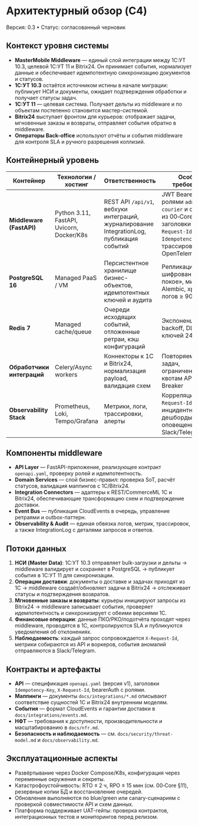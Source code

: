 # Архитектурный обзор (C4)

Версия: 0.3 • Статус: согласованный черновик

## Контекст уровня системы
- **MasterMobile Middleware** — единый слой интеграции между 1С:УТ 10.3, целевой 1С:УТ 11 и Bitrix24. Он принимает события, нормализует данные и обеспечивает идемпотентную синхронизацию документов и статусов.
- **1С:УТ 10.3** остаётся источником истины в начале миграции: публикует НСИ и документы, ожидает подтверждения обработки и получает статусы задач.
- **1С:УТ 11** — целевая система. Получает дельты из middleware и по объектам постепенно становится мастер-системой.
- **Bitrix24** выступает фронтом для курьеров: отображает задачи, мгновенные заказы и возвраты, отправляет события обратно в middleware.
- **Операторы Back-office** используют отчёты и события middleware для контроля SLA и ручного разрешения коллизий.

## Контейнерный уровень
| Контейнер | Технологии / хостинг | Ответственность | Особые требования |
| --- | --- | --- | --- |
| **Middleware (FastAPI)** | Python 3.11, FastAPI, Uvicorn, Docker/K8s | REST API `/api/v1`, вебхуки интеграций, журналирование IntegrationLog, публикация событий | JWT Bearer с ролями `admin`, `1c`, `courier` и скоупами из 00‑Core §2.6; заголовки `X-Request-Id`, `Idempotency-Key`, трассировка OpenTelemetry |
| **PostgreSQL 16** | Managed PaaS / VM | Персистентное хранилище бизнес-объектов, идемпотентных ключей и аудита | Репликация, шифрование «на покое», миграции Alembic, хранение логов ≥ 90 дней |
| **Redis 7** | Managed cache/queue | Очереди исходящих событий, отложенные ретраи, кэш конфигураций | Экспоненциальный backoff, DLQ, TTL ключей 24 ч |
| **Обработчики интеграций** | Celery/Async workers | Коннекторы к 1С и Bitrix24, нормализация payload, валидация схем | Повторяемость задач, ограничение по квотам API, Circuit Breaker |
| **Observability Stack** | Prometheus, Loki, Tempo/Grafana | Метрики, логи, трассировки, алерты | Корреляция по `X-Request-Id`, инцидентные дешборды, оповещения в Slack/Telegram |

## Компоненты middleware
- **API Layer** — FastAPI-приложение, реализующее контракт `openapi.yaml`, проверку ролей и идемпотентность.
- **Domain Services** — слой бизнес-правил: проверка SoT, расчёт статусов, валидация маппингов с 1С/Bitrix24.
- **Integration Connectors** — адаптеры к REST/CommerceML 1С и Bitrix24, обеспечивающие трансформацию схем и подтверждение доставки.
- **Event Bus** — публикация CloudEvents в очередь, управление ретраями и outbox-паттерн.
- **Observability & Audit** — единая обвязка логов, метрик, трассировок, а также IntegrationLog с деталями запросов и ответов.

## Потоки данных
1. **НСИ (Master Data)**: 1С:УТ 10.3 отправляет bulk-загрузки и дельты → middleware валидирует и сохраняет в PostgreSQL → публикует события в 1С:УТ 11 для синхронизации.
2. **Операции доставки**: документы о доставке и задачах приходят из 1С → middleware создаёт/обновляет задачи в Bitrix24 → отслеживает статусы и подтверждения возвратов.
3. **Мгновенные заказы и возвраты**: курьеры инициируют запросы из Bitrix24 → middleware записывает события, проверяет идемпотентность и синхронизирует с обеими версиями 1С.
4. **Финансовые операции**: данные ПКО/РКО/подотчёта проходят через middleware, проводятся в 1С, контролируются SLA и публикуются уведомления об отклонениях.
5. **Наблюдаемость**: каждый запрос сопровождается `X-Request-Id`, метрики собираются из API и воркеров, события аномалий отправляются в Slack/Telegram.

## Контракты и артефакты
- **API** — спецификация `openapi.yaml` (версия v1), заголовки `Idempotency-Key`, `X-Request-Id`, bearerAuth с ролями.
- **Маппинги** — документы `docs/integrations/*.md` описывают соответствие сущностей 1С и Bitrix24 внутренним моделям.
- **События** — формат CloudEvents и гарантии доставки в `docs/integrations/events.md`.
- **НФТ** — требования к доступности, производительности и масштабированию в `docs/nfr.md`.
- **Безопасность и наблюдаемость** — см. `docs/security/threat-model.md` и `docs/observability.md`.

## Эксплуатационные аспекты
- Развёртывание через Docker Compose/K8s, конфигурация через переменные окружения и секреты.
- Катастрофоустойчивость: RTO ≤ 2 ч, RPO ≤ 15 мин (см. 00‑Core §11), резервные копии БД и восстановление очередей.
- Обновления выполняются по blue/green или canary-сценариям с проверкой совместимости API и схем данных.
- Платформа поддерживает UAT-гейты: проверка контрактов, интеграционных тестов и мониторингов перед релизом.

